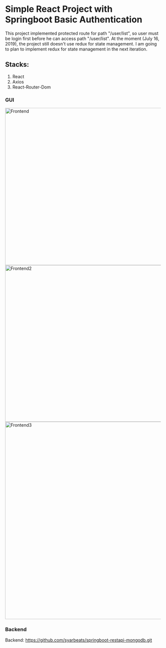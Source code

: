 # Simple React Project with Springboot Basic Authentication

This project implemented protected route for path "/user/list", so user must be login first before he can access path "/user/list".
At the moment (July 16, 2019), the project still doesn't use redux for state management. I am going to plan to implement redux for state management in the next iteration.

## Stacks:
1. React
2. Axios
3. React-Router-Dom

### GUI

<img width="509" alt="Frontend" src="https://user-images.githubusercontent.com/18225438/61270539-2eb08c80-a7cc-11e9-9ba3-3a30e9ead775.PNG">

<img width="507" alt="Frontend2" src="https://user-images.githubusercontent.com/18225438/61270612-5e5f9480-a7cc-11e9-9f8c-b1cc6ea1d794.PNG">

<img width="639" alt="Frontend3" src="https://user-images.githubusercontent.com/18225438/61270625-6e777400-a7cc-11e9-87a9-8aca3affbb3f.PNG">



### Backend

Backend: https://github.com/syarbeats/springboot-restapi-mongodb.git

